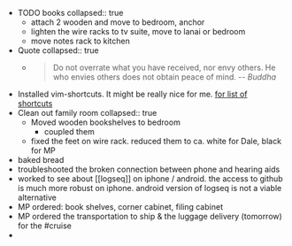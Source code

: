 - TODO books
  collapsed:: true
	- attach 2 wooden and move to bedroom, anchor
	- lighten the wire racks to tv suite, move to lanai or bedroom
	- move notes rack to kitchen
- Quote
  collapsed:: true
	- > Do not overrate what you have received, nor envy others. He who envies others does not obtain peace of mind.
	  > -- <cite>Buddha</cite>
- Installed vim-shortcuts. It might be really nice for me. [for list of shortcuts](https://github.com/vipzhicheng/logseq-plugin-vim-shortcuts)
- Clean out family room
  collapsed:: true
	- Moved wooden bookshelves to bedroom
		- coupled them
	- fixed the feet on wire rack. reduced them to ca. white for Dale, black for MP
- baked bread
- troubleshooted the broken connection between phone and hearing aids
- worked to see about [[logseq]]  on iphone / android. the access to github is much more robust on iphone. android version of logseq is not a viable alternative
- MP ordered: book shelves, corner cabinet, filing cabinet
- MP ordered the transportation to ship & the luggage delivery (tomorrow) for the #cruise
-